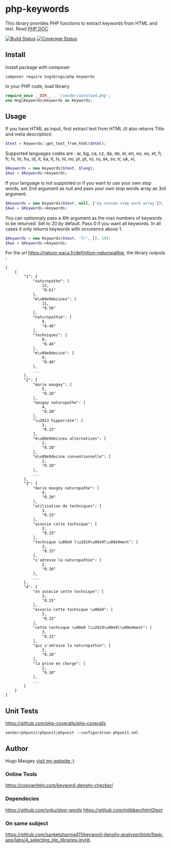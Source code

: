 # php-keywords

This library provides PHP functions to extract keywords from HTML and text. Read [PHP DOC](https://hugsbrugs.github.io/php-keywords)

[![Build Status](https://travis-ci.org/hugsbrugs/php-keywords.svg?branch=master)](https://travis-ci.org/hugsbrugs/php-keywords)
[![Coverage Status](https://coveralls.io/repos/github/hugsbrugs/php-keywords/badge.svg?branch=master)](https://coveralls.io/github/hugsbrugs/php-keywords?branch=master)

## Install

Install package with composer
```
composer require hugsbrugs/php-keywords
```
In your PHP code, load librairy
```php
require_once __DIR__ . '/vendor/autoload.php';
use Hug\Keywords\Keywords as Keywords;
```

## Usage

If you have HTML as input, first extract text from HTML (it also returns Title and meta description)
```php
$text = Keywords::get_text_from_html($html);
```

Supported languages codes are :
ar, bg, ca, cz, da, de, el, en, eo, es, et, fi, fr, hi, hr, hu, id, it, ka, lt, lv, nl, no, pl, pt, ro, ru, sk, sv, tr, uk, vi,

```php
$Keywords = new Keywords($text, $lang);
$kws = $Keywords->keywords;
```

If your language is not supported or if you want to use your own stop words, set 2nd argument as null and pass your own stop words array as 3rd argument. 
```php
$Keywords = new Keywords($text, null, ['my custom stop word array']);
$kws = $Keywords->keywords;
```

You can optionnaly pass a 4th argument as the max numbers of keywords to be returned. Set to 20 by default. Pass 0 if you want all keywords. In all cases it only returns keywords with occurence above 1.
```php
$Keywords = new Keywords($text, 'fr', [], 10);
$kws = $Keywords->keywords;
```

For the url https://naturo-paca.fr/definition-naturopathie, the library outputs :
```
[
    {
        "1": {
            "naturopathe": [
                12,
                "0.61"
            ],
            "m\u00e9decines": [
                11,
                "0.56"
            ],
            "naturopathie": [
                9,
                "0.46"
            ],
            "techniques": [
                9,
                "0.46"
            ],
            "m\u00e9decine": [
                9,
                "0.46"
            ],
            ...
        },
        "2": {
            "marie maugey": [
                5,
                "0.26"
            ],
            "maugey naturopathe": [
                4,
                "0.20"
            ],
            "\u2013 hippocrate": [
                3,
                "0.15"
            ],
            "m\u00e9decines alternatives": [
                2,
                "0.10"
            ],
            "m\u00e9decine conventionnelle": [
                2,
                "0.10"
            ],
            ...
        },
        "3": {
            "marie maugey naturopathe": [
                4,
                "0.20"
            ],
            "utilisation de techniques": [
                3,
                "0.15"
            ],
            "associe cette technique": [
                3,
                "0.15"
            ],
            "technique \u00e0 l\u2019\u00e9l\u00e9ment": [
                3,
                "0.15"
            ],
            "s'adresse la naturopathie": [
                2,
                "0.10"
            ],
            ...
        },
        "4": {
            "on associe cette technique": [
                3,
                "0.15"
            ],
            "associe cette technique \u00e0": [
                3,
                "0.15"
            ],
            "cette technique \u00e0 l\u2019\u00e9l\u00e9ment": [
                3,
                "0.15"
            ],
            "qui s'adresse la naturopathie": [
                2,
                "0.10"
            ],
            "la prise en charge": [
                2,
                "0.10"
            ],
            ...
        }
    }
]
```

## Unit Tests

https://github.com/php-coveralls/php-coveralls
```
vendor/phpunit/phpunit/phpunit --configuration phpunit.xml
```

## Author

Hugo Maugey [visit my website ;)](https://hugo.maugey.fr) 


### Online Tools
https://copywritely.com/keyword-density-checker/

### Dependecies
https://github.com/voku/stop-words
https://github.com/mtibben/html2text

### On same subject
https://github.com/sanketsharma411/keyword-density-analyzer/blob/flask-app/labs/4_selecting_nlp_libraries.ipynb
